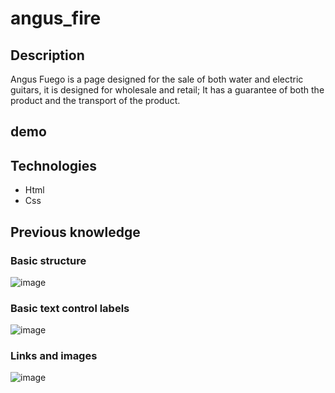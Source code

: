 # angus_fire

## Description

Angus Fuego is a page designed for the sale of both water and electric guitars, it is designed for wholesale and retail; It has a guarantee of both the product and the transport of the product.

## demo 


## Technologies

* Html
* Css

## Previous knowledge

### Basic structure
![image](https://www.monografias.com/trabajos97/comandos-html/image001.png)

### Basic text control labels
![image](https://www.monografias.com/trabajos97/comandos-html/image002.jpg)

### Links and images
![image](https://www.monografias.com/trabajos97/comandos-html/image003.jpg)

